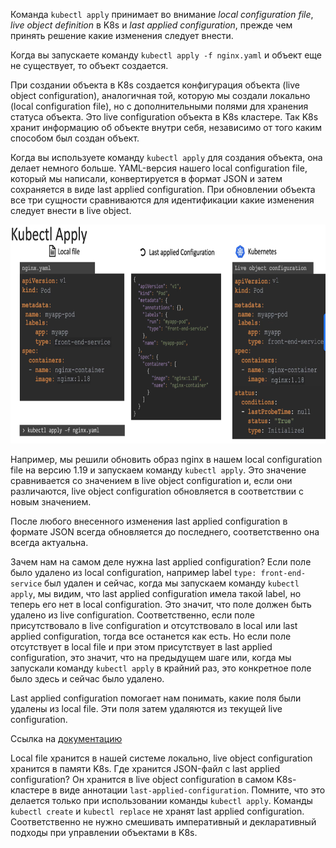 Команда `kubectl apply` принимает во внимание *local configuration file*, *live object definition* в K8s и *last applied configuration*, прежде чем принять решение какие изменения следует внести.

Когда вы запускаете команду `kubectl apply -f nginx.yaml` и объект еще не существует, то объект создается.

При создании объекта в K8s создается конфигурация объекта (live object configuration), аналогичная той, которую мы создали локально (local configuration file), но с дополнительными полями для хранения статуса объекта. Это live configuration объекта в K8s кластере. Так K8s хранит информацию об объекте внутри себя, независимо от того каким способом был создан объект.

Когда вы используете команду `kubectl apply` для создания объекта, она делает немного больше. YAML-версия нашего local configuration file, который мы написали, конвертируется в формат JSON и затем сохраняется в виде last applied configuration. При обновлении объекта все три сущности сравниваются для идентификации какие изменения следует внести в live object.

<img src="image.png" width="800" height="350"><br>

Например, мы решили обновить образ nginx в нашем local configuration file на версию 1.19 и запускаем команду `kubectl apply`. Это значение сравнивается со значением в live object configuration и, если они различаются, live object configuration обновляется в соответствии с новым значением.

После любого внесенного изменения last applied configuration в формате JSON всегда обновляется до последнего, соответственно она всегда актуальна.

Зачем нам на самом деле нужна last applied configuration? Если поле было удалено из local configuration, например label `type: front-end-service` был удален и сейчас, когда мы запускаем команду `kubectl apply`, мы видим, что last applied configuration имела такой label, но теперь его нет в local configuration. Это значит, что поле должен быть удалено из live configuration. Соответственно, если поле присутствовало в live configuration и отсутствовало в local или last applied configuration, тогда все останется как есть. Но если поле отсутствует в local file и при этом присутствует в last applied configuration, это значит, что на предыдущем шаге или, когда мы запускали команду `kubectl apply` в крайний раз, это конкретное поле было здесь и сейчас было удалено.

Last applied configuration помогает нам понимать, какие поля были удалены из local file. Эти поля затем удаляются из текущей live configuration.

Ссылка на [документацию](https://kubernetes.io/docs/tasks/manage-kubernetes-objects/declarative-config/)

Local file хранится в нашей системе локально, live object configuration хранится в памяти K8s. Где хранится JSON-файл с last applied configuration? Он хранится в live object configuration в самом K8s-кластере в виде аннотации `last-applied-configuration`. Помните, что это делается только при использовании команды `kubectl apply`. Команды `kubectl create` и `kubectl replace` не хранят last applied configuration. Соответственно не нужно смешивать императивный и декларативный подходы при управлении объектами в K8s.